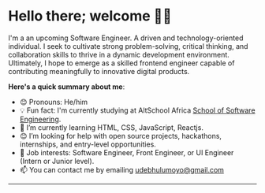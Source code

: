 # Hello there; welcome 👋🏾

I'm a an upcoming Software Engineer. A driven and technology-oriented individual. I seek to cultivate strong problem-solving, critical thinking, and collaboration skills to thrive in a dynamic development environment. Ultimately, I hope to emerge as a skilled frontend engineer capable of contributing meaningfully to innovative digital products.

**Here's a quick summary about me**:

- 😊 Pronouns: He/him
- 💡 Fun fact: I'm currently studying at AltSchool Africa [School of Software Engineering](https://altschoolafrica.com/schools/engineering).
- 🌱 I’m currently learning HTML, CSS, JavaScript, Reactjs.
- 😊 I’m looking for help with open source projects, hackathons, internships, and entry-level opportunities.
- 💼 Job interests: Software Engineer, Front Engineer, or UI Engineer (Intern or Junior level).
- 📫 You can contact me by emailing udebhulumoyo@gmail.com

---

